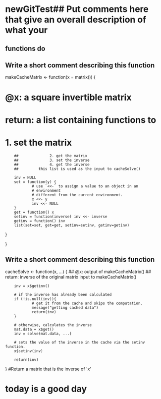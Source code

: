 # newGitTest## Put comments here that give an overall description of what your
## functions do

## Write a short comment describing this function

makeCacheMatrix <- function(x = matrix()) {
# @x: a square invertible matrix
# return: a list containing functions to
#              1. set the matrix
        ##              2. get the matrix
        ##              3. set the inverse
        ##              4. get the inverse
        ##         this list is used as the input to cacheSolve()
        
        inv = NULL
        set = function(y) {
                # use `<<-` to assign a value to an object in an 
                # environment 
                # different from the current environment. 
                x <<- y
                inv <<- NULL
        }
        get = function() x
        setinv = function(inverse) inv <<- inverse 
        getinv = function() inv
        list(set=set, get=get, setinv=setinv, getinv=getinv)
}
        
        
        
        
        
        
        
        

}


## Write a short comment describing this function

cacheSolve <- function(x, ...) { ## @x: output of makeCacheMatrix()
        ## return: inverse of the original matrix input to makeCacheMatrix()
        
        inv = x$getinv()
        
        # if the inverse has already been calculated
        if (!is.null(inv)){
                # get it from the cache and skips the computation. 
                message("getting cached data")
                return(inv)
        }
        
        # otherwise, calculates the inverse 
        mat.data = x$get()
        inv = solve(mat.data, ...)
        
        # sets the value of the inverse in the cache via the setinv function.
        x$setinv(inv)
        
        return(inv)
}
#Return a matrix that is the inverse of 'x'
# today is a good day

